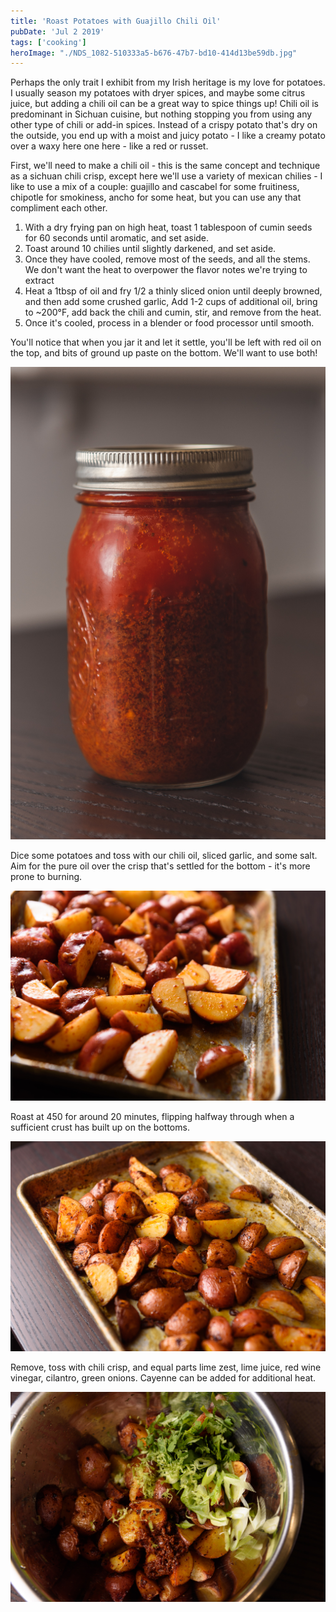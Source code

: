 ```yaml
---
title: 'Roast Potatoes with Guajillo Chili Oil'
pubDate: 'Jul 2 2019'
tags: ['cooking']
heroImage: "./NDS_1082-510333a5-b676-47b7-bd10-414d13be59db.jpg"
---
```



Perhaps the only trait I exhibit from my Irish heritage is my love for potatoes. I usually season my potatoes with dryer spices, and maybe some citrus juice, but adding a chili oil can be a great way to spice things up! Chili oil is predominant in Sichuan cuisine, but nothing stopping you from using any other type of chili or add-in spices. Instead of a crispy potato that's dry on the outside, you end up with a moist and juicy potato - I like a creamy potato over a waxy here one here -  like a red or russet.

First, we'll need to make a chili oil - this is the same concept and technique as a sichuan chili crisp, except here we'll use a variety of mexican chilies - I like to use a mix of a couple: guajillo and cascabel for some fruitiness, chipotle for smokiness, ancho for some heat, but you can use any that compliment each other.

1. With a dry frying pan on high heat, toast 1 tablespoon of cumin seeds for 60 seconds until aromatic, and set aside.
2. Toast around 10 chilies until slightly darkened, and set aside.
3. Once they have cooled, remove most of the seeds, and all the stems. We don't want the heat to overpower the flavor notes we're trying to extract
4. Heat a 1tbsp of oil and fry 1/2 a thinly sliced onion until deeply browned, and then add some crushed garlic, Add 1-2 cups of additional oil, bring to ~200°F, add back the chili and cumin, stir, and remove from the heat.
5. Once it's cooled, process in a blender or food processor until smooth.


You'll notice that when you jar it and let it settle, you'll be left with red oil on the top, and bits of ground up paste on the bottom. We'll want to use both!

![](NDS_1021-f2f18ba4-64b9-423e-83d2-5bc0d1f9592e.jpg)

Dice some potatoes and toss with our chili oil, sliced garlic, and some salt. Aim for the pure oil over the crisp that's settled for the bottom - it's more prone to burning. 

![](NDS_1036-2dadc9f5-83a8-4f17-a25c-a9ba147a6923.jpg)

Roast at 450 for around 20 minutes, flipping halfway through when a sufficient crust has built up on the bottoms. 

![](NDS_1049-2c03bff7-aa9e-4863-b967-c11688ddae97.jpg)

Remove, toss with chili crisp, and equal parts lime zest, lime juice, red wine vinegar, cilantro, green onions. Cayenne can be added for additional heat.

![](NDS_1060-031cdcc3-f9f9-4ced-89b9-011825e9897f.jpg)